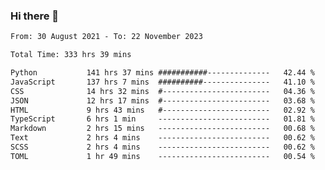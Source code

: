 ### Hi there 👋

<!--
**dominoto/dominoto** is a ✨ _special_ ✨ repository because its `README.md` (this file) appears on your GitHub profile.

Here are some ideas to get you started:

- 🔭 I’m currently working on ...
- 🌱 I’m currently learning ...
- 👯 I’m looking to collaborate on ...
- 🤔 I’m looking for help with ...
- 💬 Ask me about ...
- 📫 How to reach me: ...
- 😄 Pronouns: ...
- ⚡ Fun fact: ...
-->
<!--START_SECTION:waka-->

```txt
From: 30 August 2021 - To: 22 November 2023

Total Time: 333 hrs 39 mins

Python           141 hrs 37 mins ###########--------------   42.44 %
JavaScript       137 hrs 7 mins  ##########---------------   41.10 %
CSS              14 hrs 32 mins  #------------------------   04.36 %
JSON             12 hrs 17 mins  #------------------------   03.68 %
HTML             9 hrs 43 mins   #------------------------   02.92 %
TypeScript       6 hrs 1 min     -------------------------   01.81 %
Markdown         2 hrs 15 mins   -------------------------   00.68 %
Text             2 hrs 4 mins    -------------------------   00.62 %
SCSS             2 hrs 4 mins    -------------------------   00.62 %
TOML             1 hr 49 mins    -------------------------   00.54 %
```

<!--END_SECTION:waka-->
